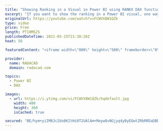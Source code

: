 ```yaml
---
title: "Showing Ranking in a Visual in Power BI using RANKX DAX function"
excerpt: "If you want to show the ranking in a Power BI visual, one way is to use a visual that supports that, such as a Ribbon chart. Another way, which is a more common way, is to write a calculation for rank, and RANKX is a DAX function that can help you with that. In this article and video, I explain how that"
originalUrl: https://youtube.com/watch?v=FCWVX8W1QZk
type: video
price: Free
length: PT10M52S
publishedDateTime: 2021-05-25T21:38:26Z
heat: 56

featuredContent: "<iframe width=\"800\" height=\"500\" frameborder=\"0\" src=\"https://www.youtube.com/embed/FCWVX8W1QZk\" allow=\"accelerometer; autoplay; encrypted-media; gyroscope; picture-in-picture\" allowfullscreen></iframe>"

provider:
  name: RADACAD
  domain: radacad.com

topics:
  - Power BI
  - DAX

images:
  - url: https://i.ytimg.com/vi/FCWVX8W1QZk/hqdefault.jpg
    width: 480
    height: 360
    isCached: true

secured: "BE/hym+yiIM8Jc2Uo8KItHi0T2UAlAm+Rmyw8vNGjyq4yByEOwtZRbRRDaDBDRDAZbfsrVT6FR8t3edk5AaTuf8HvgfpbOhpz+a0LNvNvkffdtTTyFZhClfV9kpDK5110EZ2FoDZ/bGkbm7OWawllmCB4/b/vB/QnPEntelZd43unPfCVtigvTGp6TMxBsUpEjhC8hFlNiD5ISMSS1LzWxABTe1PapNjJhg55KxaSHWDuFcdrwlgXkTymguHKAkj4azQc3tuj9gLUOhmTgHP8I1QUH6ydezdZ8VpMhxeeWiIJrwqfpd9XlR97QaV/GGwjAJZZycSQUk++4qHTA6VXT74Ee9BFcQlEc2yrWQ1Okw979upA2GccWLBsUylGyH37PRhFfuUVo3360bYvvQ6N2ep2jumfC5zQAL3FE81TuU=;nB+sm3P/BsWi/dpsadiGag=="
---
```


